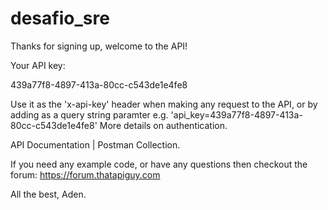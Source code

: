 # desafio_sre

Thanks for signing up, welcome to the API!

Your API key:

439a77f8-4897-413a-80cc-c543de1e4fe8

Use it as the 'x-api-key' header when making any request to the API, or by adding as a query string paramter e.g. 'api_key=439a77f8-4897-413a-80cc-c543de1e4fe8' More details on authentication.

API Documentation | Postman Collection.

If you need any example code, or have any questions then checkout the forum: https://forum.thatapiguy.com

All the best, Aden.